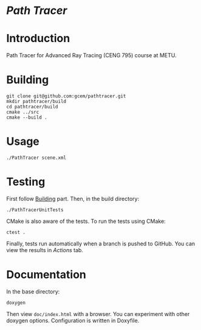 # *Path Tracer*

# Introduction

Path Tracer for Advanced Ray Tracing (CENG 795) course at METU.

# Building

```
git clone git@github.com:gcem/pathtracer.git
mkdir pathtracer/build
cd pathtracer/build
cmake ../src
cmake --build .
```

# Usage
```
./PathTracer scene.xml
```

# Testing
First follow [Building](#Building) part. Then, in the build directory:

```
./PathTracerUnitTests
```
CMake is also aware of the tests. To run the tests using CMake:
```
ctest .
```
Finally, tests run automatically when a branch is pushed to GitHub. You can view
the results in *Actions* tab.

# Documentation
In the base directory:
```
doxygen
```
Then view `doc/index.html` with a browser. You can experiment with other doxygen
options. Configuration is written in Doxyfile.